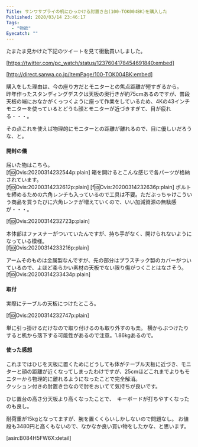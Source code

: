 ```yaml
---
Title: サンワサプライの机にひっかける肘置き台(100-TOK004BK)を購入した
Published: 2020/03/14 23:46:17
Tags:
  - "物欲"
Eyecatch: ""
---
```

たまたま見かけた下記のツイートを見て衝動買いしました。  

[https://twitter.com/pc_watch/status/1237604178454691840:embed]



[http://direct.sanwa.co.jp/ItemPage/100-TOK004BK:embed]

購入をした理由は、今の座り方だとモニターとの焦点距離が短すぎるから。  
昨年作ったスタンディングデスクは天板の奥行きが約75cmあるのですが、普段天板の端におなかがくっつくように座って作業をしているため、4Kの43インチモニターを使っているとどうも顔とモニターが近づきすぎて、目が疲れる・・・。

その点これを使えば物理的にモニターとの距離が離れるので、目に優しいだろうな、と。  

<!-- more -->

#### 開封の儀

届いた物はこちら。  
[f:id:Ovis:20200314232544p:plain]
箱を開けるとこんな感じで各パーツが格納されています。  
[f:id:Ovis:20200314232612p:plain]
[f:id:Ovis:20200314232636p:plain]
ボルトを締めるための六角レンチも入っているので工具は不要。ただぶっちゃけこういう商品を買うたびに六角レンチが増えていくので、いい加減資源の無駄感が・・・。  

[f:id:Ovis:20200314232723p:plain]

本体部はファスナーがついていたんですが、持ち手がなく、開けられないようになっている模様。  
[f:id:Ovis:20200314233216p:plain]

アームそのものは金属製なんですが、先の部分はプラスチック製のカバーがついているので、よほど柔らかい素材の天板でない限り傷がつくことはなさそう。  
[f:id:Ovis:20200314233434p:plain]

#### 取付

実際にテーブルの天板につけたところ。  

[f:id:Ovis:20200314232747p:plain]

単に引っ掛けるだけなので取り付けるのも取り外すのも楽。
横からぶつけたりすると机から落下する可能性があるので注意。1.86kgあるので。    

#### 使った感想

これまではひじを天板に置くためにどうしても体がテーブル天板に近づき、モニターと顔の距離が近くなってしまったわけですが、25cmほどこれまでよりもモニターから物理的に離れるようになったことで完全解消。  
クッション付きの肘置き台なので肘をおいてて気持ちが良いです。  

ひじ置台の高さ分天板より高くなったことで、　キーボードが打ちやすくなったのも良し。  

耐荷重が15kgとなってますが、腕を置くくらいしかしないので問題なし。
お値段も3480円と高くもないので、なかなか良い買い物をしたかな、と思います。

[asin:B084H5FW6X:detail]